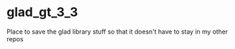 # glad_gt_3_3
Place to save the glad library stuff so that it doesn't have to stay in my other repos
